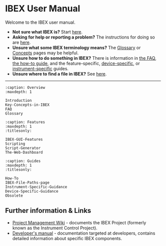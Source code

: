 # IBEX User Manual

Welcome to the IBEX user manual.

- **Not sure what IBEX is?** Start [here](introduction/What-Is-IBEX).
- **Asking for help or reporting a problem?** The instructions for doing so are [here](#report_a_problem).
- **Unsure what some IBEX terminology means?** The [Glossary](Glossary) or [Concepts](Key-Concepts-in-IBEX) pages
may be helpful.
- **Unsure how to do something in IBEX?** There is information in [the FAQ](FAQ),
[the how-to guide](How-To), and the feature-specific, [device-specific](Device-Specific-Guidance), or
[instrument-specific](Instrument-Specific-Guidance) guides.
- **Unsure where to find a file in IBEX?** See [here](IBEX-File-Paths-page).

---

```{toctree}
:caption: Overview
:maxdepth: 1

Introduction
Key-Concepts-in-IBEX
FAQ
Glossary
```

```{toctree}
:caption: Features
:maxdepth: 1
:titlesonly:

IBEX-GUI-Features
Scripting
Script-Generator
The-Web-Dashboard
```

```{toctree}
:caption: Guides
:maxdepth: 1
:titlesonly:

How-To
IBEX-File-Paths-page
Instrument-Specific-Guidance
Device-Specific-Guidance
Obsolete
```

## Further information & Links
- [Project Management Wiki](https://github.com/isiscomputinggroup/ibex/wiki) - documents the IBEX Project (formerly
known as the Instrument Control Project).
- [Developer's manual](https://isiscomputinggroup.github.io/ibex_developers_manual/) - documentation targeted at
developers, contains detailed information about specific IBEX components.
